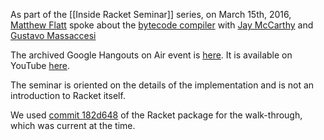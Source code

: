 As part of the [[Inside Racket Seminar]] series, on March 15th, 2016, [Matthew Flatt](http://www.cs.utah.edu/~mflatt/) spoke about the [bytecode compiler](http://docs.racket-lang.org/raco/decompile.html) with [Jay McCarthy](http://jeapostrophe.github.io) and [Gustavo Massaccesi](http://gus-massa.blogspot.com.ar)

The archived Google Hangouts on Air event is [here](https://plus.google.com/events/cjf9s8p98ks8d7attk0fdem2t88?hl=en). It is available on YouTube [here](https://www.youtube.com/watch?v=rqXk7sqZEIk).

The seminar is oriented on the details of the implementation and is not an introduction to Racket itself.

We used [commit 182d648](https://github.com/racket/racket/commit/182d648af68a2eaf92e8bf9899e359d368bcbe3b) of the Racket package for the walk-through, which was current at the time.
